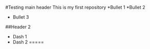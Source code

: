 #Testing main header
This is my first repository 
*Bullet 1 
*Bullet 2
* Bullet 3


##Header 2

- Dash 1
- Dash 2
=====
